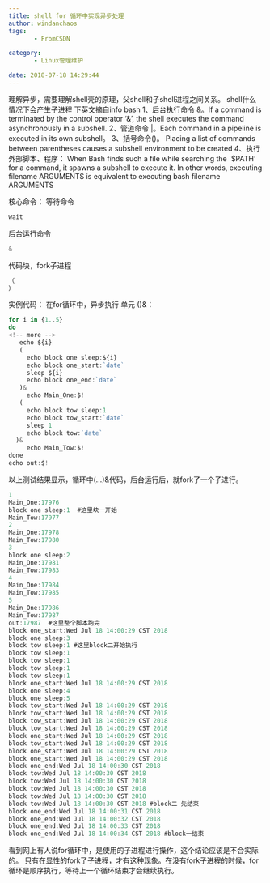 ```yaml
---
title: shell for 循环中实现异步处理
author: windanchaos
tags: 
       - FromCSDN

category: 
       - Linux管理维护

date: 2018-07-18 14:29:44
---
```

理解异步，需要理解shell壳的原理，父shell和子shell进程之间关系。
shell什么情况下会产生子进程
下英文摘自info bash
1、后台执行命令 &。If a command is terminated by the control operator ‘&’, the shell executes the command asynchronously in a subshell.
2、管道命令 |。Each command in a pipeline is executed in its own subshell。
3、括号命令()。
Placing a list of commands between parentheses causes a subshell
environment to be created
4、执行外部脚本、程序：
When Bash finds such a file while searching the `$PATH’ for a command, it spawns a subshell to execute it. In other words, executing filename ARGUMENTS is equivalent to executing bash filename ARGUMENTS

核心命令：
等待命令

```js 
wait
```

后台运行命令

```js 
&
```

代码块，fork子进程

```js 
（
）
```

实例代码：
在for循环中，异步执行 单元 ()&：

```js 
for i in {1..5}
do
<!-- more -->
   echo ${i}
   (
     echo block one sleep:${i}
     echo block one_start:`date`
     sleep ${i}          
     echo block one_end:`date`
   )&
     echo Main_One:$!
   ( 
     echo block tow sleep:1
     echo block tow_start:`date`
     sleep 1
     echo block tow:`date`
  )&
     echo Main_Tow:$!
done
echo out:$!
```

以上测试结果显示，循环中(…)&代码，后台运行后，就fork了一个子进行。

```js 
1
Main_One:17976
block one sleep:1  #这里块一开始
Main_Tow:17977
2
Main_One:17978
Main_Tow:17980
3
block one sleep:2
Main_One:17981
Main_Tow:17983
4
Main_One:17984
Main_Tow:17985
5
Main_One:17986
Main_Tow:17987
out:17987  #这里整个脚本跑完
block one_start:Wed Jul 18 14:00:29 CST 2018
block one sleep:3
block tow sleep:1 #这里block二开始执行
block tow sleep:1
block tow sleep:1
block tow sleep:1
block tow sleep:1
block one_start:Wed Jul 18 14:00:29 CST 2018
block one sleep:4
block one sleep:5
block tow_start:Wed Jul 18 14:00:29 CST 2018
block tow_start:Wed Jul 18 14:00:29 CST 2018
block tow_start:Wed Jul 18 14:00:29 CST 2018
block tow_start:Wed Jul 18 14:00:29 CST 2018
block one_start:Wed Jul 18 14:00:29 CST 2018
block tow_start:Wed Jul 18 14:00:29 CST 2018
block one_start:Wed Jul 18 14:00:29 CST 2018
block one_start:Wed Jul 18 14:00:29 CST 2018
block one_end:Wed Jul 18 14:00:30 CST 2018
block tow:Wed Jul 18 14:00:30 CST 2018
block tow:Wed Jul 18 14:00:30 CST 2018
block tow:Wed Jul 18 14:00:30 CST 2018
block tow:Wed Jul 18 14:00:30 CST 2018
block tow:Wed Jul 18 14:00:30 CST 2018 #block二 先结束
block one_end:Wed Jul 18 14:00:31 CST 2018
block one_end:Wed Jul 18 14:00:32 CST 2018
block one_end:Wed Jul 18 14:00:33 CST 2018
block one_end:Wed Jul 18 14:00:34 CST 2018 #block一结束
```

看到网上有人说for循环中，是使用的子进程进行操作，这个结论应该是不合实际的。
只有在显性的fork了子进程，才有这种现象。在没有fork子进程的时候，for循环是顺序执行，等待上一个循环结束才会继续执行。
